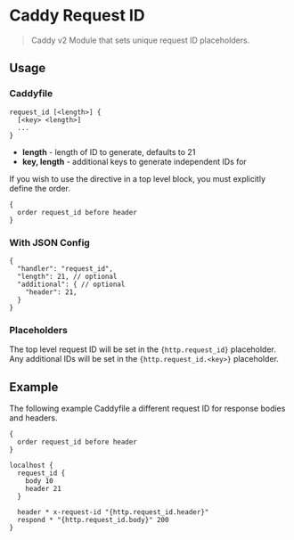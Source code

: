 # Caddy Request ID
> Caddy v2 Module that sets unique request ID placeholders.

## Usage
### Caddyfile
```
request_id [<length>] {
  [<key> <length>]
  ...
}
```
* **length** - length of ID to generate, defaults to 21
* **key, length** - additional keys to generate independent IDs for

If you wish to use the directive in a top level block, you must explicitly define the order.
```
{
  order request_id before header
}
```

### With JSON Config
```json5
{
  "handler": "request_id",
  "length": 21, // optional
  "additional": { // optional
    "header": 21,
  }
}
```

### Placeholders
The top level request ID will be set in the `{http.request_id}` placeholder. Any additional IDs will be set in the `{http.request_id.<key>}` placeholder.

## Example
The following example Caddyfile a different request ID for response bodies and headers.
```
{
  order request_id before header
}

localhost {
  request_id {
    body 10
    header 21
  }

  header * x-request-id "{http.request_id.header}"
  respond * "{http.request_id.body}" 200
}
```
